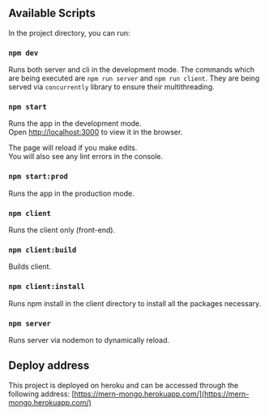 ## Available Scripts

In the project directory, you can run:

### `npm dev`

Runs both server and cli in the development mode.
The commands which are being executed are `npm run server` and `npm run client`.
They are being served via `concurrently` library to ensure their multithreading.

### `npm start`

Runs the app in the development mode.<br />
Open [http://localhost:3000](http://localhost:3000) to view it in the browser.

The page will reload if you make edits.<br />
You will also see any lint errors in the console.

### `npm start:prod`

Runs the app in the production mode.

### `npm client`

Runs the client only (front-end).

### `npm client:build`

Builds client.

### `npm client:install`

Runs npm install in the client directory to install all the packages necessary.

### `npm server`

Runs server via nodemon to dynamically reload.

## Deploy address

This project is deployed on heroku and can be accessed through the following address:
[https://mern-mongo.herokuapp.com/](https://mern-mongo.herokuapp.com/)